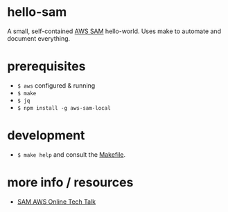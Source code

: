 # hello-sam

A small, self-contained [AWS SAM](https://github.com/awslabs/serverless-application-model) hello-world. Uses make to automate and document everything.

# prerequisites

 * `$ aws` configured & running
 * `$ make`
 * `$ jq`
 * `$ npm install -g aws-sam-local` 

# development

* `$ make help` and consult the [Makefile](Makefile).

# more info / resources

* [SAM AWS Online Tech Talk](https://www.youtube.com/watch?v=1k3XqBA2hYM) 
